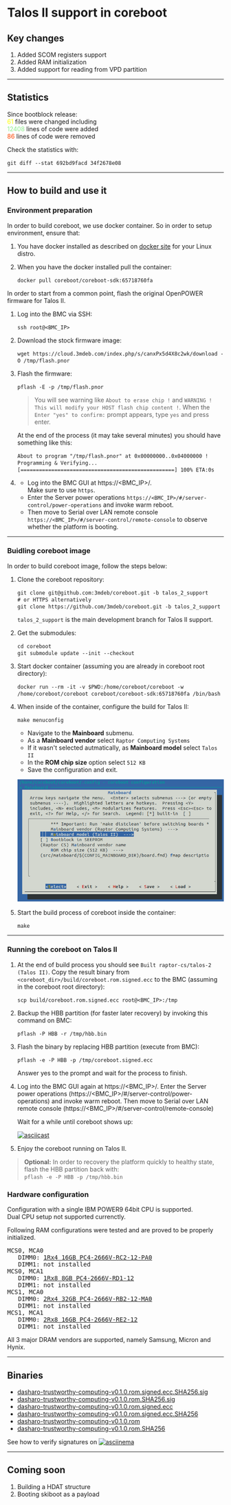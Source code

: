 # Talos II support in coreboot

## Key changes

1. Added SCOM registers support
2. Added RAM initialization
3. Added support for reading from VPD partition

---
## Statistics

Since bootblock release: \
<span style="color:yellow">61</span> files were changed including \
<span style="color:lightgreen">12408</span> lines of code were added \
<span style="color:orangered">86</span> lines of code were removed

Check the statistics with:
```
git diff --stat 692bd9facd 34f2678e08
```
---
## How to build and use it

### Environment preparation

In order to build coreboot, we use docker container. So in order to setup
environment, ensure that:

1. You have docker installed as described on [docker site](https://docs.docker.com/engine/install/)
   for your Linux distro.
2. When you have the docker installed pull the container:

   ```
   docker pull coreboot/coreboot-sdk:65718760fa
   ```

In order to start from a common point, flash the original OpenPOWER firmware
for Talos II.

1. Log into the BMC via SSH:

   ```
   ssh root@<BMC_IP>
   ```

2. Download the stock firmware image:

   ```
   wget https://cloud.3mdeb.com/index.php/s/canxPx5d4X8c2wk/download -O /tmp/flash.pnor
   ```

3. Flash the firmware:

   ```
   pflash -E -p /tmp/flash.pnor
   ```

   > You will see warning like `About to erase chip !` and
   > `WARNING ! This will modify your HOST flash chip content !`. When the
   > `Enter "yes" to confirm:` prompt appears, type `yes` and press enter.

   At the end of the process (it may take several minutes) you should have
   something like this:

   ```
   About to program "/tmp/flash.pnor" at 0x00000000..0x04000000 !
   Programming & Verifying...
   [==================================================] 100% ETA:0s
   ```

4. * Log into the BMC GUI at https://<BMC_IP>/. \
     Make sure to use `https`.
   * Enter the Server power operations
     `https://<BMC_IP>/#/server-control/power-operations` and invoke
     warm reboot.
   * Then move to Serial over LAN remote console
     `https://<BMC_IP>/#/server-control/remote-console` to observe
     whether the platform is booting.

---

### Buidling coreboot image

In order to build coreboot image, follow the steps below:

1. Clone the coreboot repository:

   ```
   git clone git@github.com:3mdeb/coreboot.git -b talos_2_support
   # or HTTPS alternatively
   git clone https://github.com/3mdeb/coreboot.git -b talos_2_support
   ```
   `talos_2_support` is the main development branch for Talos II support.

2. Get the submodules:

   ```
   cd coreboot
   git submodule update --init --checkout
   ```

3. Start docker container (assuming you are already in coreboot root
   directory):

   ```
   docker run --rm -it -v $PWD:/home/coreboot/coreboot -w /home/coreboot/coreboot coreboot/coreboot-sdk:65718760fa /bin/bash
   ```

4. When inside of the container, configure the build for Talos II:

   ```
   make menuconfig
   ```

   * Navigate to the **Mainboard** submenu.
   * As a **Mainboard vendor** select `Raptor Computing Systems`
   * If it wasn't selected autmatically, as **Mainboard model** select `Talos II`
   * In the **ROM chip size** option select `512 KB`
   * Save the configuration and exit.

   ![make menuconfig](images/cb_menuconfig_romstage.png)

5. Start the build process of coreboot inside the container:

   ```
   make
   ```

---

### Running the coreboot on Talos II

1. At the end of build process you should see `Built raptor-cs/talos-2 (Talos II)`.
   Copy the result binary from `<coreboot_dir>/build/coreboot.rom.signed.ecc` to the BMC
   (assuming in the coreboot root directory):

   ```
   scp build/coreboot.rom.signed.ecc root@<BMC_IP>:/tmp
   ```

2. Backup the HBB partition (for faster later recovery) by invoking this
   command on BMC:

   ```
   pflash -P HBB -r /tmp/hbb.bin
   ```

3. Flash the binary by replacing HBB partition (execute from BMC):

   ```
   pflash -e -P HBB -p /tmp/coreboot.signed.ecc
   ```

   Answer yes to the prompt and wait for the process to finish.

4. Log into the BMC GUI again at https://<BMC_IP>/. Enter the Server power
   operations (https://<BMC_IP>/#/server-control/power-operations) and invoke
   warm reboot. Then move to Serial over LAN remote console
   (https://<BMC_IP>/#/server-control/remote-console)

   Wait for a while until coreboot shows up:

   [![asciicast](https://asciinema.org/a/hbeSMdHqHxJiYKxZCdRq3AIGa.svg)](https://asciinema.org/a/hbeSMdHqHxJiYKxZCdRq3AIGa)

5. Enjoy the coreboot running on Talos II.

> **Optional:** In order to recovery the platform quickly to healthy state, flash
> the HBB partition back with: \
> `pflash -e -P HBB -p /tmp/hbb.bin`

### Hardware configuration

Configuration with a single IBM POWER9 64bit CPU is supported. \
Dual CPU setup not supported currenctly.

Following RAM configurations were tested and are proved to be properly initialized.
<pre>
MCS0, MCA0
   DIMM0: <a href=https://www.samsung.com/semiconductor/dram/module/M393A2K40CB2-CTD>1Rx4 16GB PC4-2666V-RC2-12-PA0</a>
   DIMM1: not installed
MCS0, MCA1
   DIMM0: <a href=https://www.crucial.com/memory/server-ddr4/mta9asf1g72pz-2g6j1>1Rx8 8GB PC4-2666V-RD1-12</a>
   DIMM1: not installed
MCS1, MCA0
   DIMM0: <a href=https://www.samsung.com/semiconductor/dram/module/M393A4K40CB2-CTD/>2Rx4 32GB PC4-2666V-RB2-12-MA0</a>
   DIMM1: not installed
MCS1, MCA1
   DIMM0: <a href=https://mis-prod-koce-homepage-cdn-01-blob-ep.azureedge.net/web/static_file/12701730956286135.pdf>2Rx8 16GB PC4-2666V-RE2-12</a>
   DIMM1: not installed
</pre>

All 3 major DRAM vendors are supported, namely Samsung, Micron and Hynix.

---
## Binaries

* [dasharo-trustworthy-computing-v0.1.0.rom.signed.ecc.SHA256.sig](https://cloud.3mdeb.com/index.php/s/QX5CcteHppoNynT)
* [dasharo-trustworthy-computing-v0.1.0.rom.SHA256.sig](https://cloud.3mdeb.com/index.php/s/Kq9GbWwZegWQdpb)
* [dasharo-trustworthy-computing-v0.1.0.rom.signed.ecc](https://cloud.3mdeb.com/index.php/s/7F9zxPcRnaBkRiD)
* [dasharo-trustworthy-computing-v0.1.0.rom.signed.ecc.SHA256](https://cloud.3mdeb.com/index.php/s/4arNninMLdYZwxt)
* [dasharo-trustworthy-computing-v0.1.0.rom](https://cloud.3mdeb.com/index.php/s/4Aa9Et3eL44yzsn)
* [dasharo-trustworthy-computing-v0.1.0.rom.SHA256](https://cloud.3mdeb.com/index.php/s/xBrXpbqPWpJXydw)

See how to verify signatures on
[![asciinema](https://asciinema.org/a/4HLDDfLNBshqEVi9wEBdMuFXf.svg)](https://asciinema.org/a/4HLDDfLNBshqEVi9wEBdMuFXf)

---
## Coming soon
1. Building a HDAT structure
2. Booting skiboot as a payload
